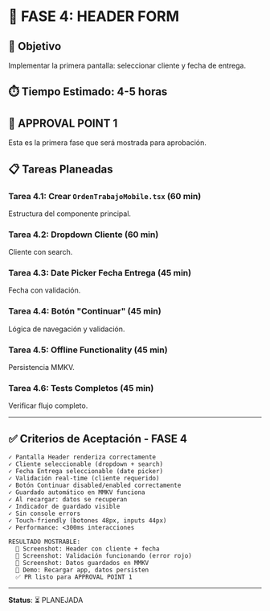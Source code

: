 # 📝 FASE 4: HEADER FORM

## 🎯 Objetivo
Implementar la primera pantalla: seleccionar cliente y fecha de entrega.

## ⏱️ Tiempo Estimado: 4-5 horas

## 🔴 APPROVAL POINT 1

Esta es la primera fase que será mostrada para aprobación.

## 📋 Tareas Planeadas

### Tarea 4.1: Crear `OrdenTrabajoMobile.tsx` (60 min)
Estructura del componente principal.

### Tarea 4.2: Dropdown Cliente (60 min)
Cliente con search.

### Tarea 4.3: Date Picker Fecha Entrega (45 min)
Fecha con validación.

### Tarea 4.4: Botón "Continuar" (45 min)
Lógica de navegación y validación.

### Tarea 4.5: Offline Functionality (45 min)
Persistencia MMKV.

### Tarea 4.6: Tests Completos (45 min)
Verificar flujo completo.

---

## ✅ Criterios de Aceptación - FASE 4

```
✓ Pantalla Header renderiza correctamente
✓ Cliente seleccionable (dropdown + search)
✓ Fecha Entrega seleccionable (date picker)
✓ Validación real-time (cliente requerido)
✓ Botón Continuar disabled/enabled correctamente
✓ Guardado automático en MMKV funciona
✓ Al recargar: datos se recuperan
✓ Indicador de guardado visible
✓ Sin console errors
✓ Touch-friendly (botones 48px, inputs 44px)
✓ Performance: <300ms interacciones

RESULTADO MOSTRABLE:
  📸 Screenshot: Header con cliente + fecha
  📸 Screenshot: Validación funcionando (error rojo)
  📸 Screenshot: Datos guardados en MMKV
  📸 Demo: Recargar app, datos persisten
  ✅ PR listo para APPROVAL POINT 1
```

---

**Status**: ⏳ PLANEJADA
